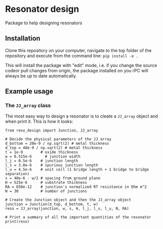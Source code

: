 # Resonator design
Package to help designing resonators

## Installation
Clone this repository on your computer, navigate to the top folder of the repository and execute from the command line:
`pip install -e .`

This will install the package with "edit" mode, i.e. if you change the source codeor pull changes from origin, the package installed on you rPC will always be up to date automatically.

## Example usage

### The `JJ_array` class
The most easy way to design a resonator is to cleate a `JJ_array` object and when print it. This is how it looks:

```
from reso_design import Junction, JJ_array

# Decide the physical parameters of the JJ array
d_bottom = 20e-9 / np.sqrt(2) # metal thickness
d_top = 40e-9 / np.sqrt(2) # metal thickness
t = 1e-9        # oxide thickness
w = 0.515e-6      # junction width
l_j = 0.5e-6    # junction length
l_s = 3.0e-6    # spurious junction length
l_u = 4.5e-6    # unit cell (1 bridge length + 1 bridge to bridge separation)
s = 40e-6 - w/2 # spacing from ground plane
H = 525e-6      # substrate thickness
RA = 650e-12    # junction's normalized RT resistance in Ohm m^2
N = 30          # number of junctions

# Create the Junction object and then the JJ_array object
junction = Junction(d_top, d_bottom, t, w)
reso = JJ_array(junction, w, s, H, l_j, l_s, l_u, N, RA)

# Print a summary of all the important quantities of the resonator
print(reso)
```